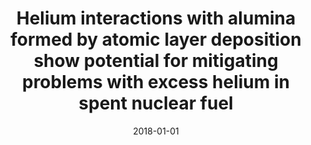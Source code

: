 ---
title: "Helium interactions with alumina formed by atomic layer deposition show potential for mitigating problems with excess helium in spent nuclear fuel"
collection: publications
permalink: https://www.sciencedirect.com/science/article/pii/S0022311517310061
date: 2018-01-01
venue: 'Journal of Nuclear Materials'
citation: '<b>S. Zhang</b>,  E. Yu,  S. Gates,  W. Cassata,  J. Makel,  A. Thron,  C. Bartel,  A. Weimer,  R. Faller,  P. Stroeve,  J. Tringe, <b><i>Journal of Nuclear Materials</i></b>, vol. 499, p. 301, 2018.'
---